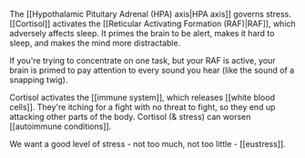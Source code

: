 The [[Hypothalamic Pituitary Adrenal (HPA) axis|HPA axis]] governs stress. [[Cortisol]] activates the [[Reticular Activating Formation (RAF)|RAF]], which adversely affects sleep. It primes the brain to be alert, makes it hard to sleep, and makes the mind more distractable.

If you're trying to concentrate on one task, but your RAF is active, your brain is primed to pay attention to every sound you hear (like the sound of a snapping twig).

Cortisol activates the [[immune system]], which releases [[white blood cells]]. They're itching for a fight with no threat to fight, so they end up attacking other parts of the body. Cortisol (& stress) can worsen [[autoimmune conditions]].

We want a good level of stress - not too much, not too little - [[eustress]].